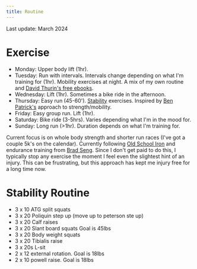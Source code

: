 ```yaml
---
title: Routine
---
```

Last update: March 2024

# Exercise 

- Monday: Upper body lift (1hr). 
- Tuesday: Run with intervals. Intervals change depending on what I'm training for (1hr). Mobility exercises at night. A mix of my own routine and [David Thurin's free ebooks](https://stayflexy.co/collections/mobility-flexibility-guides).
- Wednesday: Lift (1hr). Sometimes a bike ride in the afternoon. 
- Thursday: Easy run (45-60'). [Stability](#stability-routine) exercises. Inspired by [Ben Patrick's](https://www.youtube.com/c/thekneesovertoesguy) approach to strength/mobility.
- Friday: Easy group run. Lift (1hr).
- Saturday: Bike ride (3-5hrs). Varies depending what I'm in the mood for.
- Sunday: Long run (>1hr). Duration depends on what I'm training for.

Current focus is on whole body strength and shorter run races (I've got a couple 5k's on the calendar).
Currently following [Old School Iron](https://athleanx.com/old-school-iron) and endurance training from [Brad Seng](https://www.d3multisport.com/our-coaches/brad-seng).
Since I don't get paid to do this, I typically stop any exercise the moment I feel even the slightest hint of an injury. 
This can be frustrating, but this approach has kept me injury free for a long time now. 

# Stability Routine
- 3 x 10 ATG split squats
- 3 x 20 Poliquin step up (move up to peterson ste up)
- 3 x 20 Calf raises
- 3 x 20 Slant board squats Goal is 45lbs
- 3 x 20 Body weight squats
- 3 x 20 Tibialis raise
- 3 x 20s L-sit
- 2 x 12 external rotation. Goal is 18lbs
- 2 x 10 powell raise. Goal is 18lbs
